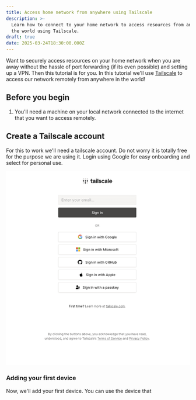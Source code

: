 ```yaml
---
title: Access home network from anywhere using Tailscale
description: >-
  Learn how to connect to your home network to access resources from anywhere in
  the world using Tailscale.
draft: true
date: 2025-03-24T18:30:00.000Z
---
```


Want to securely access resources on your home network when you are away without the hassle of port forwarding (if its even possible) and setting up a VPN. Then this tutorial is for you. In this tutorial we'll use [Tailscale](https://tailscale.com) to access our network remotely from anywhere in the world!

## Before you begin

1. You'll need a machine on your local network connected to the internet that you want to access remotely.

## Create a Tailscale account

For this to work we'll need a tailscale account. Do not worry it is totally free for the purpose we are using it. Login using Google for easy onboarding and select for personal use.

![](1.webp)

### Adding your first device

Now, we'll add your first device. You can use the device that
